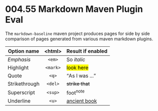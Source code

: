 004.55 Markdown Maven Plugin Eval
=================================

The `markdown-baseline` maven project produces pages for side by side comparison of pages generated from various maven markdown plugins.

|Option name       |&lt;html&gt;| Result if enabled  |
|------------------|:--------:|----------------------|
|<em>Emphasis</em> | `<em>`   | So <em>italic</em>   |
|Highlight         | `<mark>` | <mark>look here</mark> |
|Quote             | `<q>`    | <q>As I was ...</q>  |
|Strikethrough     | `<del>`  | <del>strike that</del> |
|Superscript       | `<sup>`  | foot<sup>note</sup>  |
|Underline         | `<u>`    | <u>ancient book</u>  |

